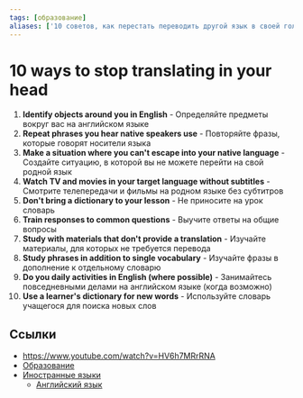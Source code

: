 ```yaml
---
tags: [образование]
aliases: ['10 советов, как перестать переводить другой язык в своей голове']
---
```

# 10 ways to stop translating in your head

1. **Identify objects around you in English** - Определяйте предметы вокруг вас на английском языке
2. **Repeat phrases you hear native speakers use** - Повторяйте фразы, которые говорят носители языка
3. **Make a situation where you can't escape into your native language** - Создайте ситуацию, в которой вы не можете перейти на свой родной язык
4. **Watch TV and movies in your target language without subtitles** - Смотрите телепередачи и фильмы на родном языке без субтитров
5. **Don't bring a dictionary to your lesson** - Не приносите на урок словарь
6. **Train responses to common questions** - Выучите ответы на общие вопросы
7. **Study with materials that don't provide a translation** - Изучайте материалы, для которых не требуется перевода
8. **Study phrases in addition to single vocabulary** - Изучайте фразы в дополнение к отдельному словарю
9. **Do you daily activities in English (where possible)** - Занимайтесь повседневными делами на английском языке (когда возможно)
10. **Use a learner's dictionary for new words** - Используйте словарь учащегося для поиска новых слов

## Ссылки

* <https://www.youtube.com/watch?v=HV6h7MRrRNA>
* [Образование](Образование.md)
* [Иностранные языки](Иностранные%20языки.md)
  * [Английский язык](Английский%20язык.md)
